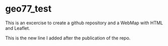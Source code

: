 # geo77_test
This is an excercise to create a github repository and a WebMap with HTML and Leaflet.
 
This is the new line I added after the publication of the repo.